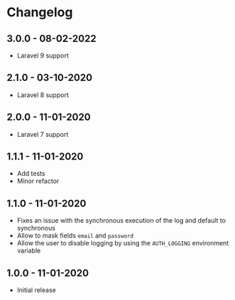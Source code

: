 # Changelog

## 3.0.0 - 08-02-2022
- Laravel 9 support

## 2.1.0 - 03-10-2020
- Laravel 8 support

## 2.0.0 - 11-01-2020
- Laravel 7 support
 
## 1.1.1 - 11-01-2020
- Add tests
- Minor refactor

## 1.1.0 - 11-01-2020
- Fixes an issue with the synchronous execution of the log and default to synchronous
- Allow to mask fields `email` and `password` 
- Allow the user to disable logging by using the `AUTH_LOGGING` environment variable

## 1.0.0 - 11-01-2020
- Initial release
